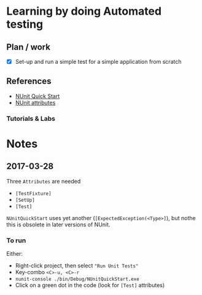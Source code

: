# Learning by doing **Automated testing**

## Plan / work

- [x] Set-up and run a simple test for a simple application from scratch

## References

* [NUnit Quick Start](https://www.nunit.org/index.php?p=quickStart&r=2.6.4)
* [NUnit attributes](https://github.com/nunit/docs/wiki/Attributes)

### Tutorials & Labs

# Notes

## 2017-03-28

Three `Attributes` are needed

* `[TestFixture]`
* `[SetUp]`
* `[Test]`

`NUnitQuickStart` uses yet another (`[ExpectedException(<Type>]`), but
nothe this is obsolete in later versions of NUnit.

### To run

Either:

* Right-click project, then select `"Run Unit Tests"`
* Key-combo `<C>-u, <C>-r`
* `nunit-console ./bin/Debug/NUnitQuickStart.exe`
* Click on a green dot in the code (look for `[Test]` attributes)


